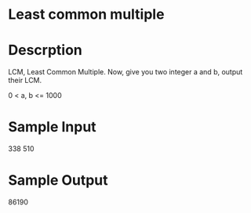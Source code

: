 # Least common multiple

# Descrption
LCM, Least Common Multiple. Now, give you two integer a and b, output their
LCM.

0 < a, b <= 1000 

# Sample Input

338 510

# Sample Output
86190

